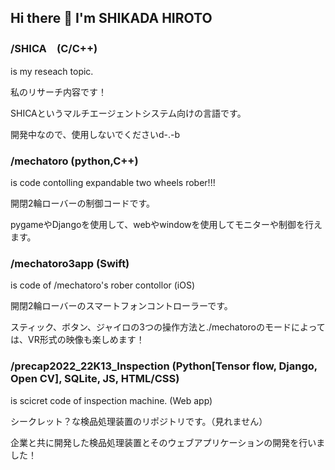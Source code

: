 ## Hi there 👋 I'm SHIKADA HIROTO

### /SHICA　(C/C++)
is my reseach topic.

私のリサーチ内容です！

SHICAというマルチエージェントシステム向けの言語です。

開発中なので、使用しないでくださいd-.-b

### /mechatoro (python,C++)
is code contolling expandable two wheels rober!!!

開閉2輪ローバーの制御コードです。

pygameやDjangoを使用して、webやwindowを使用してモニターや制御を行えます。

### /mechatoro3app (Swift)
is code of /mechatoro's rober contollor (iOS)

開閉2輪ローバーのスマートフォンコントローラーです。

スティック、ボタン、ジャイロの3つの操作方法と./mechatoroのモードによっては、VR形式の映像も楽しめます！

### /precap2022_22K13_Inspection (Python[Tensor flow, Django, Open CV], SQLite, JS, HTML/CSS)
is scicret code of inspection machine. (Web app)

シークレット？な検品処理装置のリポジトリです。（見れません）

企業と共に開発した検品処理装置とそのウェブアプリケーションの開発を行いました！



<!--
**bambi01-95/bambi01-95** is a ✨ _special_ ✨ repository because its `README.md` (this file) appears on your GitHub profile.

Here are some ideas to get you started:

- 🔭 I’m currently working on ...
- 🌱 I’m currently learning ...
- 👯 I’m looking to collaborate on ...
- 🤔 I’m looking for help with ...
- 💬 Ask me about ...
- 📫 How to reach me: ...
- 😄 Pronouns: ...
- ⚡ Fun fact: ...
-->
